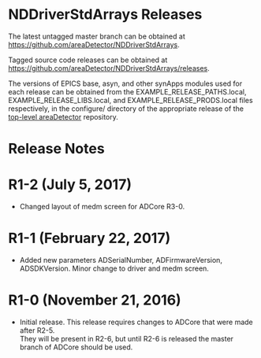 NDDriverStdArrays Releases
==========================

The latest untagged master branch can be obtained at
https://github.com/areaDetector/NDDriverStdArrays.

Tagged source code releases can be obtained at 
https://github.com/areaDetector/NDDriverStdArrays/releases.

The versions of EPICS base, asyn, and other synApps modules used for each release can be obtained from 
the EXAMPLE_RELEASE_PATHS.local, EXAMPLE_RELEASE_LIBS.local, and EXAMPLE_RELEASE_PRODS.local
files respectively, in the configure/ directory of the appropriate release of the 
[top-level areaDetector](https://github.com/areaDetector/areaDetector) repository.


Release Notes
=============

R1-2 (July 5, 2017)
====================
* Changed layout of medm screen for ADCore R3-0.


R1-1 (February 22, 2017)
====================
* Added new parameters ADSerialNumber, ADFirmwareVersion, ADSDKVersion. Minor change to
  driver and medm screen.


R1-0 (November 21, 2016)
====================
* Initial release. This release requires changes to ADCore that were made after R2-5.  
  They will be present in R2-6, but until R2-6 is released the master branch of ADCore should be used.

